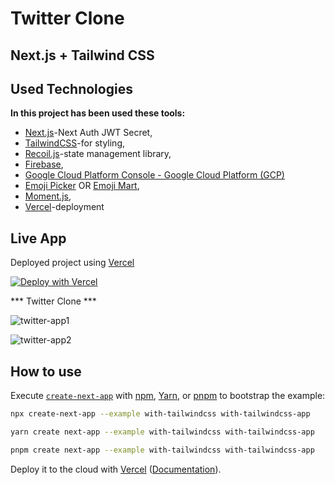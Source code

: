 # Twitter Clone 
## Next.js + Tailwind CSS


## Used Technologies

**In this project has been used these tools:**

* [Next.js](https://nextjs.org/)-Next Auth JWT Secret,
* [TailwindCSS](https://tailwindcss.com/)-for styling,
* [Recoil.js](https://recoiljs.org/)-state management library,
* [Firebase](https://firebase.google.com/),
* [Google Cloud Platform Console - Google Cloud Platform (GCP)](https://cloud.google.com/cloud-console/?utm_source=google)
* [Emoji Picker](https://www.npmjs.com/package/emoji-picker-react) OR [Emoji Mart](https://github.com/missive/emoji-mart),
* [Moment.js](https://momentjs.com/),
* [Vercel](https://vercel.com/)-deployment




## Live App

Deployed project using [Vercel](https://vercel.com?utm_source=github&utm_medium=readme&utm_campaign=next-example)

[![Deploy with Vercel](https://vercel.com/button)](https://twitter-5m57e37lh-ulfetzakirli.vercel.app/)


*** Twitter Clone ***

![twitter-app1](https://user-images.githubusercontent.com/88549805/205442386-299b5de3-ee4a-45cc-ba47-4c6675eed34c.jpg)


![twitter-app2](https://user-images.githubusercontent.com/88549805/205442469-21636556-e3b8-4258-8d5c-4369ea1803d3.jpg)


## How to use

Execute [`create-next-app`](https://github.com/vercel/next.js/tree/canary/packages/create-next-app) with [npm](https://docs.npmjs.com/cli/init), [Yarn](https://yarnpkg.com/lang/en/docs/cli/create/), or [pnpm](https://pnpm.io) to bootstrap the example:

```bash
npx create-next-app --example with-tailwindcss with-tailwindcss-app
```

```bash
yarn create next-app --example with-tailwindcss with-tailwindcss-app
```

```bash
pnpm create next-app --example with-tailwindcss with-tailwindcss-app
```

Deploy it to the cloud with [Vercel](https://vercel.com/new?utm_source=github&utm_medium=readme&utm_campaign=next-example) ([Documentation](https://nextjs.org/docs/deployment)).
